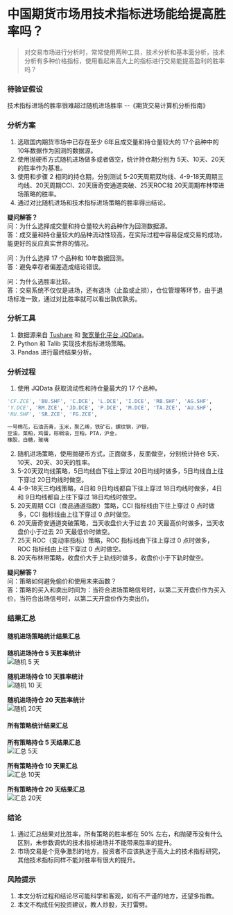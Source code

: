 # 中国期货市场用技术指标进场能给提高胜率吗？

> 对交易市场进行分析时，常常使用两种工具，技术分析和基本面分析，技术分析有多种价格指标，使用看起来高大上的指标进行交易能提高盈利的胜率吗？

### 待验证假设
技术指标进场的胜率很难超过随机进场胜率 --《期货交易计算机分析指南》

### 分析方案
1. 选取国内期货市场中已存在至少 6年且成交量和持仓量较大的 17个品种中的 10年数据作为回测的数据源。
2. 使用抛硬币方式随机进场做多或者做空，统计持仓期分别为 5天、10天、20天的胜率作为基准。
3. 使用和步骤 2 相同的持仓期，分别测试 5-20天周期双均线、4-9-18天周期三均线、20天周期CCI、20天唐奇安通道突破、25天ROC和 20天周期布林带进场策略的胜率。
4. 通过对比随机进场和技术指标进场策略的胜率得出结论。

**疑问解答？**<br/>
问：为什么选择成交量和持仓量较大的品种作为回测数据源。<br/>
答：成交量和持仓量较大的品种流动性较高，在实际过程中容易促成交易的成功，能更好的反应真实世界的情况。

问：为什么选择 17 个品种和 10年数据回测。<br/>
答：避免幸存者偏差造成结论错误。

问：为什么选胜率比较。<br/>
答：交易系统不仅仅是进场，还有退场（止盈或止损），仓位管理等环节，由于退场标准一致，通过对比胜率就可以看出孰优孰劣。

### 分析工具
1. 数据源来自 [Tushare](https://tushare.pro/document/1) 和 [聚宽量化平台 JQData](https://www.joinquant.com/help/api/help?name=JQData)。
2. Python 和 Talib 实现技术指标进场策略。
3. Pandas 进行最终结果分析。

### 分析过程
1. 使用 JQData 获取流动性和持仓量最大的 17 个品种。

```python
'CF.ZCE', 'BU.SHF', 'C.DCE', 'L.DCE', 'I.DCE', 'RB.SHF', 'AG.SHF',
'Y.DCE', 'RM.ZCE', 'JD.DCE', 'P.DCE', 'M.DCE', 'TA.ZCE', 'AU.SHF',
'RU.SHF', 'SR.ZCE', 'FG.ZCE',

一号棉花，石油沥青，玉米，聚乙烯，铁矿石，螺纹钢，沪银，
豆油，菜粕，鸡蛋，棕榈油，豆粕，PTA，沪金，
橡胶，白糖，玻璃
```

2. 随机进场策略，使用抛硬币方式，正面做多，反面做空，分别统计持仓 5天、10天、20天、30天的胜率。<br/>
3. 5-20天双均线策略，5日均线自下往上穿过 20日均线时做多，5日均线自上往下穿过 20日均线时做空。
4. 4-9-18天三均线策略，4日和 9日均线都自下往上穿过 18日均线时做多，4日和 9日均线都自上往下穿过 18日均线时做空。
5. 20天周期 CCI（商品通道指数）策略，CCI 指标线由下往上穿过 0 点时做多，CCI 指标线由上往下穿过 0 点时做空。
6. 20天唐奇安通道突破策略，当天收盘价大于过去 20 天最高价时做多，当天收盘价小于过去 20 天最低价时做空。
7. 25天 ROC（变动率指标）策略，ROC 指标线由下往上穿过 0 点时做多，ROC 指标线由上往下穿过 0 点时做空。
8. 20天布林带策略，收盘价大于上轨线时做多，收盘价小于下轨时做空。

**疑问解答？**<br/>
问：策略如何避免偷价和使用未来函数？<br/>
答：策略的买入和卖出时间为：当符合进场策略信号时，以第二天开盘价作为买入价，当符合出场信号时，以第二天开盘价作为卖出价。

### 结果汇总
#### 随机进场策略统计结果汇总
**随机进场持仓 5 天胜率统计**<br/>
![随机 5 天](http://cdn.defcoding.com/DA1FECFA-9B1D-425C-9C11-DD96E5AFFA3B.png)

**随机进场持仓 10 天胜率统计**<br/>
![随机 10 天](http://cdn.defcoding.com/687FBD0A-407C-4ACE-9B29-76254EB29E8D.png)

**随机进场持仓 20 天胜率统计**<br/>
![随机 20天](http://cdn.defcoding.com/9F773EE3-AEDA-4FF2-AE8F-1D1B8657101A.png)

#### 所有策略统计结果汇总
**所有策略持仓 5 天结果汇总**<br/>
![汇总 5天](http://cdn.defcoding.com/00973CEC-A782-4157-AEDC-D9D9F981C4A2.png)

**所有策略持仓 10 天果汇总**<br/>
![汇总 10天](http://cdn.defcoding.com/934D8298-58BB-4DBA-8BAE-915CCDCDA97E.png)

**所有策略持仓 20 天结果汇总**<br/>
![汇总 20天](http://cdn.defcoding.com/C692349D-3818-44F8-A1D3-3F033CCA4FCB.png)

### 结论
1. 通过汇总结果对比胜率，所有策略的胜率都在 50% 左右，和抛硬币没有什么区别，未参数调优的技术指标进场并不能带来胜率的提升。
2. 市场交易是个竞争激烈的地方，投资者不应该执迷于高大上的技术指标研究，其他技术指标同样不能对胜率有很大的提升。

### 风险提示
1. 本文分析过程和结论尽可能科学和客观，如有不严谨的地方，还望多指教。
2. 本文不构成任何投资建议，教人炒股，天打雷劈。
